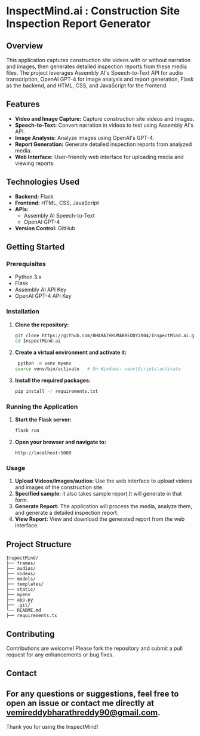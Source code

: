 # InspectMind.ai : Construction Site Inspection Report Generator

## Overview

This application captures construction site videos with or without narration and images, then generates detailed inspection reports from these media files. The project leverages Assembly AI's Speech-to-Text API for audio transcription, OpenAI GPT-4 for image analysis and report generation, Flask as the backend, and HTML, CSS, and JavaScript for the frontend.

## Features

- **Video and Image Capture:** Capture construction site videos and images.
- **Speech-to-Text:** Convert narration in videos to text using Assembly AI's API.
- **Image Analysis:** Analyze images using OpenAI's GPT-4.
- **Report Generation:** Generate detailed inspection reports from analyzed media.
- **Web Interface:** User-friendly web interface for uploading media and viewing reports.

## Technologies Used

- **Backend:** Flask
- **Frontend:** HTML, CSS, JavaScript
- **APIs:** 
  - Assembly AI Speech-to-Text
  - OpenAI GPT-4
- **Version Control:** GitHub

## Getting Started

### Prerequisites

- Python 3.x
- Flask
- Assembly AI API Key
- OpenAI GPT-4 API Key

### Installation

1. **Clone the repository:**

   ```sh
   git clone https://github.com/BHARATHKUMARREDDY2004/InspectMind.ai.git
   cd InspectMind.ai
   ```

2. **Create a virtual environment and activate it:**

   ```sh
    python -m venv myenv
   source venv/bin/activate   # On Windows: venv\Scripts\activate
   ```

3. **Install the required packages:**

   ```sh
   pip install -r requirements.txt
   ```

### Running the Application

1. **Start the Flask server:**

   ```sh
   flask run
   ```

2. **Open your browser and navigate to:**

   ```
   http://localhost:5000
   ```

### Usage

1. **Upload Videos/Images/audios:** Use the web interface to upload videos and images of the construction site.
2. **Specified sample:** it also takes sample report,It will generate in that form.
3. **Generate Report:** The application will process the media, analyze them, and generate a detailed inspection report.
4. **View Report:** View and download the generated report from the web interface.

## Project Structure

```
InspectMind/
├── frames/
├── audios/
├── videos/
├── models/
├── templates/
├── static/
├── myenv
├── app.py
├── .git/
└── README.md
├── requirements.tx
```

## Contributing

Contributions are welcome! Please fork the repository and submit a pull request for any enhancements or bug fixes.

## Contact

For any questions or suggestions, feel free to open an issue or contact me directly at vemireddybharathreddy90@gmail.com.
---
Thank you for using the InspectMind!
